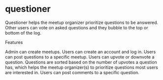 # questioner
 Questioner helps the meetup organizer prioritize questions to be answered. Other users can vote on asked questions and they bubble to the top or bottom of the log.

Features

Admin can create meetups.
Users can create an account and log in.
Users can post questions to a specific meetup.
Users can upvote or downvote a question.
Questions are sorted based on the number of upvotes a question has, which helps the meetup organizer(s) to prioritize questions most users are interested in.
Users can post comments to a specific question.
